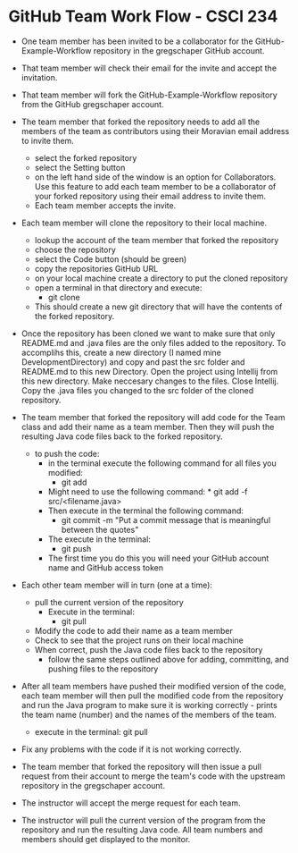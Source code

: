 # GitHub Team Work Flow - CSCI 234

* One team member has been invited to be a collaborator for the GitHub-Example-Workflow repository in the gregschaper GitHub account.

* That team member will check their email for the invite and accept the invitation.

* That team member will fork the GitHub-Example-Workflow repository from the GitHub gregschaper account.

* The team member that forked the repository needs to add all the members of the team as contributors using their Moravian email address to invite them.
	* select the forked repository
	* select the Setting button
	* on the left hand side of the window is an option for Collaborators. Use this feature to add each team member to be a collaborator of your forked repository using their email address to invite them.
	* Each team member accepts the invite.
* Each team member will clone the repository to their local machine.
	* lookup the account of the team member that forked the repository
	* choose the repository
	* select the Code button (should be green)
	* copy the repositories GitHub URL
	* on your local machine create a directory to put the cloned repository
	* open a terminal in that directory and execute:
		* git clone <paste URL here>
	* This should create a new git directory that will have the contents of the forked repository.

* Once the repository has been cloned we want to make sure that only README.md and .java files are the only files added to the repository. To accomplihs this, create a new directory (I named mine DevelopmentDirectory) and copy and past the src folder and README.md to this new Directory. Open the project using Intellij from this new directory. Make neccesary changes to the files. Close Intellij. Copy the .java files you changed to the src folder of the cloned repository.

* The team member that forked the repository will add code for the Team class and add their name as a team member. Then they will push the resulting Java code files back to the forked repository.
	* to push the code:
		* in the terminal execute the following command for all files you modified:
			* git add <filename>
		* Might need to use the following command:
    			* git add -f src/<filename.java>
		* Then execute in the terminal the following command:
			* git commit -m "Put a commit message that is meaningful between the quotes"
		* The execute in the terminal:
			* git push
		* The first time you do this you will need your GitHub account name and GitHub access token

* Each other team member will in turn (one at a time):
	* pull the current version of the repository
		* Execute in the terminal:
			* git pull
	* Modify the code to add their name as a team member
	* Check to see that the project runs on their local machine
	* When correct, push the Java code files back to the repository
		* follow the same steps outlined above for adding, committing, and pushing files to the repository
 
* After all team members have pushed their modified version of the code, each team member will then pull the modified code from the repository and run the Java program to make sure it is working correctly - prints the team name (number) and the names of the members of the team.
	* execute in the terminal:
		git pull

* Fix any problems with the code if it is not working correctly.

* The team member that forked the repository will then issue a pull request from their account to merge the team's code with the upstream repository in the gregschaper account.

* The instructor will accept the merge request for each team.

* The instructor will pull the current version of the program from the repository and run the resulting Java code. All team numbers and members should get displayed to the monitor.

